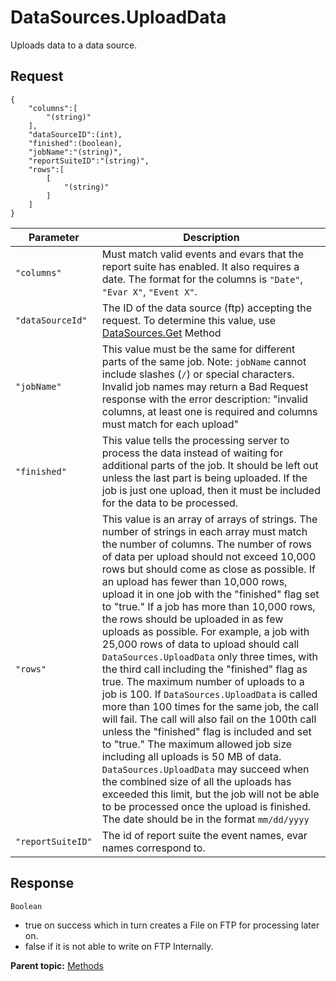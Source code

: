 #  **DataSources.UploadData** 

Uploads data to a data source.

##  **Request** 

 

```
{
	"columns":[
		"(string)"
	],
	"dataSourceID":(int),
	"finished":(boolean),
	"jobName":"(string)",
	"reportSuiteID":"(string)",
	"rows":[
		[
			"(string)"
		]
	]
}
```
|Parameter|Description|
|-----|----------|
| `"columns"`  | Must match valid events and evars that the report suite has enabled. It also requires a date. The format for the columns is `"Date"`, `"Evar X"`, `"Event X"`. |
| `"dataSourceId"`  | The ID of the data source (ftp) accepting the request. To determine this value, use <a href="https://github.com/AdobeDocs/analytics-1.4-apis/blob/master/docs/data-sources-api/methods/r_getDataSources.md">DataSources.Get</a> Method |
| `"jobName"`  | This value must be the same for different parts of the same job. Note: `jobName` cannot include slashes (`/`) or special characters. Invalid job names may return a Bad Request response with the error description: "invalid columns, at least one is required and columns must match for each upload" |
| `"finished"`  | This value tells the processing server to process the data instead of waiting for additional parts of the job. It should be left out unless the last part is being uploaded. If the job is just one upload, then it must be included for the data to be processed. |
| `"rows"` | This value is an array of arrays of strings. The number of strings in each array must match the number of columns. The number of rows of data per upload should not exceed 10,000 rows but should come as close as possible. If an upload has fewer than 10,000 rows, upload it in one job with the "finished" flag set to "true." If a job has more than 10,000 rows, the rows should be uploaded in as few uploads as possible. For example, a job with 25,000 rows of data to upload should call `DataSources.UploadData` only three times, with the third call including the "finished" flag as true. The maximum number of uploads to a job is 100. If `DataSources.UploadData` is called more than 100 times for the same job, the call will fail. The call will also fail on the 100th call unless the "finished" flag is included and set to "true." The maximum allowed job size including all uploads is 50 MB of data. `DataSources.UploadData` may succeed when the combined size of all the uploads has exceeded this limit, but the job will not be able to be processed once the upload is finished. The date should be in the format `mm/dd/yyyy` |
| `"reportSuiteID"` | The id of report suite the event names, evar names correspond to. |

## Response

`Boolean`
-  true on success which in turn creates a File on FTP for processing later on.
-  false if it is not able to write on FTP Internally.

**Parent topic:** [Methods](../methods/c_data_sources_methods_1.4.md)

